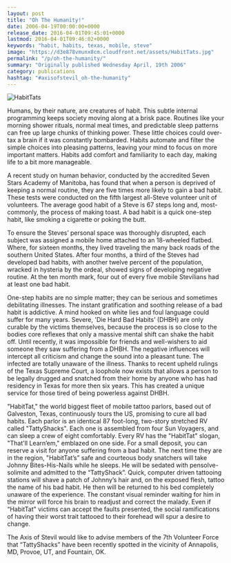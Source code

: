 ```yaml
---
layout: post
title: "Oh The Humanity!"
date: 2006-04-19T00:00:00+0000
release_date: 2016-04-01T09:45:01+0000
lastmod: 2016-04-01T09:46:02+0000
keywords: "habit, habits, texas, mobile, steve"
image: "https://d3e878vmunx8cm.cloudfront.net/assets/HabitTats.jpg"
permalink: "/p/oh-the-humanity/"
summary: "Originally published Wednesday April, 19th 2006"
category: publications
hashtag: "#axisofstevil_oh-the-humanity"
---
```


[id_1]: https://d3e878vmunx8cm.cloudfront.net/assets/HabitTats.jpg "HabitTats"
![HabitTats][id_1]

Humans, by their nature, are creatures of habit. This subtle internal programming keeps society moving along at a brisk pace. Routines like your morning shower rituals, normal meal times, and predictable sleep patterns can free up large chunks of thinking power. These little choices could over-tax a brain if it was constantly bombarded. Habits automate and filter the simple choices into pleasing patterns, leaving your mind to focus on more important matters. Habits add comfort and familiarity to each day, making life to a bit more manageable.

A recent study on human behavior, conducted by the accredited Seven Stars Academy of Manitoba, has found that when a person is deprived of keeping a normal routine, they are five times more likely to gain a bad habit. These tests were conducted on the fifth largest all-Steve volunteer unit of volunteers. The average good habit of a Steve is 67 steps long and, most-commonly, the process of making toast. A bad habit is a quick one-step habit, like smoking a cigarette or poking the butt.

To ensure the Steves’ personal space was thoroughly disrupted, each subject was assigned a mobile home attached to an 18-wheeled flatbed. Where, for sixteen months, they lived traveling the many back roads of the southern United States. After four months, a third of the Steves had developed bad habits, with another twelve percent of the population, wracked in hysteria by the ordeal, showed signs of developing negative routine. At the ten month mark, four out of every five mobile Stevilians had at least one bad habit.

One-step habits are no simple matter; they can be serious and sometimes debilitating illnesses. The instant gratification and soothing release of a bad habit is addictive. A mind hooked on white lies and foul language could suffer for many years. Severe, 'Die Hard Bad Habits’ (DHBH) are only curable by the victims themselves, because the process is so close to the bodies core reflexes that only a massive mental shift can shake the habit off.
Until recently, it was impossible for friends and well-wishers to aid someone they saw suffering from a DHBH. The negative influences will intercept all criticism and change the sound into a pleasant tune. The infected are totally unaware of the illness. Thanks to recent upheld rulings of the Texas Supreme Court, a loophole now exists that allows a person to be legally drugged and snatched from their home by anyone who has had residency in Texas for more then six years. This has created a unique service for those tired of being powerless against DHBH.

"HabitTat," the world biggest fleet of mobile tattoo parlors, based out of Galveston, Texas, continuously tours the US, promising to cure all bad habits. Each parlor is an identical 87 foot-long, two-story stretched RV called "TattyShacks". Each one is assembled from four Sun Voyagers, and can sleep a crew of eight comfortably. Every RV has the "HabitTat" slogan, "That'll Learn’em," emblazed on one side. For a small deposit, you can reserve a visit for anyone suffering from a bad habit. The next time they are in the region, "HabitTat’s” safe and courteous body snatchers will take Johnny Bites-His-Nails while he sleeps. He will be sedated with pensolve-solimite and admitted to the “TattyShack”. Quick, computer driven tattooing stations will shave a patch of Johnny’s hair and, on the exposed flesh, tattoo the name of his bad habit. He then will be returned to his bed completely unaware of the experience. The constant visual reminder waiting for him in the mirror will force his brain to readjust and correct the malady. Even if “HabitTat" victims can accept the faults presented, the social ramifications of having their worst trait tattooed to their forehead will spur a desire to change.

The Axis of Stevil would like to advise members of the 7th Volunteer Force that “TattyShacks” have been recently spotted in the vicinity of Annapolis, MD, Provoe, UT, and Fountain, OK.
